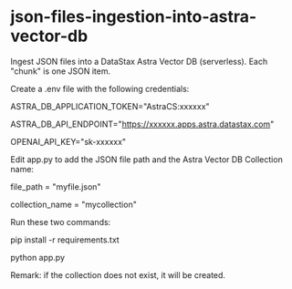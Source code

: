 # json-files-ingestion-into-astra-vector-db
Ingest JSON files into a DataStax Astra Vector DB (serverless). Each "chunk" is one JSON item.

Create a .env file with the following credentials:

ASTRA_DB_APPLICATION_TOKEN="AstraCS:xxxxxx"

ASTRA_DB_API_ENDPOINT="https://xxxxxx.apps.astra.datastax.com"

OPENAI_API_KEY="sk-xxxxxx"

Edit app.py to add the JSON file path and the Astra Vector DB Collection name:

file_path = "myfile.json"

collection_name = "mycollection"

Run these two commands:

pip install -r requirements.txt

python app.py

Remark: if the collection does not exist, it will be created.
